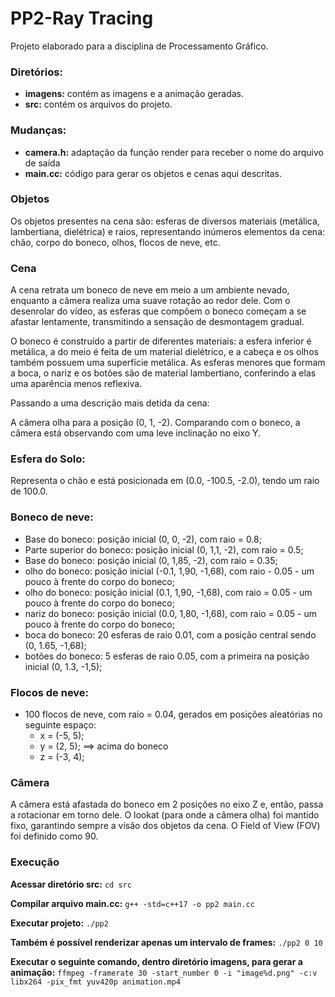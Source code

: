 # PP2-Ray Tracing
Projeto elaborado para a disciplina de Processamento Gráfico. 

### Diretórios:
- **imagens:** contém as imagens e a animação geradas.
- **src:** contém os arquivos do projeto.

### Mudanças:
- **camera.h:** adaptação da função render para receber o nome do arquivo de saída
- **main.cc:** código para gerar os objetos e cenas aqui descritas.

### Objetos
Os objetos presentes na cena são: esferas de diversos materiais (metálica, lambertiana, dielétrica) e raios, representando inúmeros elementos da cena: chão, corpo do boneco, olhos, flocos de neve, etc.

### Cena
A cena retrata um boneco de neve em meio a um ambiente nevado, enquanto a câmera realiza uma suave rotação ao redor dele. Com o desenrolar do vídeo, as esferas que compõem o boneco começam a se afastar lentamente, transmitindo a sensação de desmontagem gradual.

O boneco é construído a partir de diferentes materiais: a esfera inferior é metálica, a do meio é feita de um material dielétrico, e a cabeça e os olhos também possuem uma superfície metálica. As esferas menores que formam a boca, o nariz e os botões são de material lambertiano, conferindo a elas uma aparência menos reflexiva.

Passando a uma descrição mais detida da cena:

A câmera olha para a posição (0, 1, -2). Comparando com o boneco, a câmera está observando com uma leve inclinação no eixo Y.

### Esfera do Solo:
 Representa o chão e está posicionada em (0.0, -100.5, -2.0), tendo um raio de 100.0.

### Boneco de neve:
- Base do boneco: posição inicial (0, 0, -2), com raio = 0.8;
- Parte superior do boneco: posição inicial (0, 1,1, -2), com raio = 0.5;
- Base do boneco: posição inicial (0, 1,85, -2), com raio = 0.35;
- olho do boneco: posição inicial (-0.1, 1,90, -1,68), com raio - 0.05 - um pouco à frente do corpo do boneco;
- olho do boneco: posição inicial (0.1, 1,90, -1,68), com raio = 0.05 - um pouco à frente do corpo do boneco;
- nariz do boneco: posição inicial (0.0, 1,80, -1,68), com raio = 0.05 - um pouco à frente do corpo do boneco;
- boca do boneco: 20 esferas de raio 0.01, com a posição central sendo (0, 1.65, -1,68);
- botões do boneco: 5 esferas de raio 0.05, com a primeira na posição inicial (0, 1.3, -1,5);

### Flocos de neve:
- 100 flocos de neve, com raio = 0.04, gerados em posições aleatórias no seguinte espaço:
  - x = (-5, 5);
  - y = (2, 5); ==> acima do boneco
  - z = (-3, 4);

### Câmera
A câmera está afastada do boneco em 2 posições no eixo Z e, então, passa a rotacionar em torno dele. O lookat (para onde a câmera olha) foi mantido fixo, garantindo sempre a visão dos objetos da cena. O Field of View (FOV) foi definido como 90. 

### Execução
**Acessar diretório src:**
```cd src ```

**Compilar arquivo main.cc:**
```g++ -std=c++17 -o pp2 main.cc```

**Executar projeto:**
```./pp2```

**Também é possível renderizar apenas um intervalo de frames:**
```./pp2 0 10```

**Executar o seguinte comando, dentro diretório imagens, para gerar a animação:**
```ffmpeg -framerate 30 -start_number 0 -i "image%d.png" -c:v libx264 -pix_fmt yuv420p animation.mp4```
